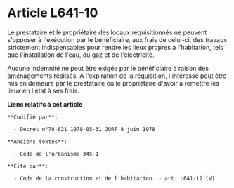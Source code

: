 # Article L641-10

Le prestataire et le propriétaire des locaux réquisitionnés ne peuvent s'opposer à l'exécution par le bénéficiaire, aux frais
de celui-ci, des travaux strictement indispensables pour rendre les lieux propres à l'habitation, tels que l'installation de
l'eau, du gaz et de l'électricité.

Aucune indemnité ne peut être exigée par le bénéficiaire à raison des aménagements réalisés. A l'expiration de la
réquisition, l'intéressé peut être mis en demeure par le prestataire ou le propriétaire d'avoir à remettre les lieux en
l'état à ses frais.

**Liens relatifs à cet article**

	**Codifié par**:

	  - Décret n°78-621 1978-05-31 JORF 8 juin 1978

	**Anciens textes**:

	  - Code de l'urbanisme 345-1

	**Cité par**:

	  - Code de la construction et de l'habitation. - art. L641-12 (V)
